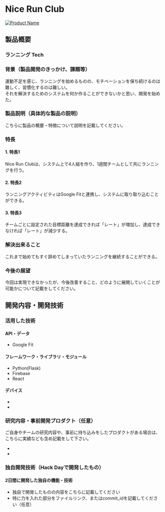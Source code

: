 # Nice Run Club

[![Product Name](image.png)](https://www.youtube.com/watch?v=G5rULR53uMk)

## 製品概要
### ランニング Tech

### 背景（製品開発のきっかけ、課題等）
運動不足を感じ、ランニングを始めるものの、モチベーションを保ち続けるのは難しく、習慣化するのは難しい。  
それを解決するためのシステムを何か作ることができないかと思い、開発を始めた。

### 製品説明（具体的な製品の説明）
こちらに製品の概要・特徴について説明を記載してください。

### 特長

#### 1. 特長1
Nice Run Clubは、システム上で4人組を作り、1週間チームとして共にランニングを行う。

#### 2. 特長2
ランニングアクティビティはGoogle Fitと連携し、システムに取り取り込むことができる。

#### 3. 特長3
チームごとに設定された目標距離を達成できれば「レート」が増加し、達成できなければ「レート」が減少する。

### 解決出来ること
これまで始めてもすぐ辞めてしまっていたランニングを継続することができる。

### 今後の展望
今回は実現できなかったが、今後改善すること、どのように展開していくことが可能かについて記載をしてください。


## 開発内容・開発技術
### 活用した技術
#### API・データ
* Google Fit

#### フレームワーク・ライブラリ・モジュール
* Python(Flask)
* Firebase
* React

#### デバイス
* 
* 

### 研究内容・事前開発プロダクト（任意）
ご自身やチームの研究内容や、事前に持ち込みをしたプロダクトがある場合は、こちらに実績なども含め記載をして下さい。

* 
* 


### 独自開発技術（Hack Dayで開発したもの）
#### 2日間に開発した独自の機能・技術
* 独自で開発したものの内容をこちらに記載してください
* 特に力を入れた部分をファイルリンク、またはcommit_idを記載してください（任意）
